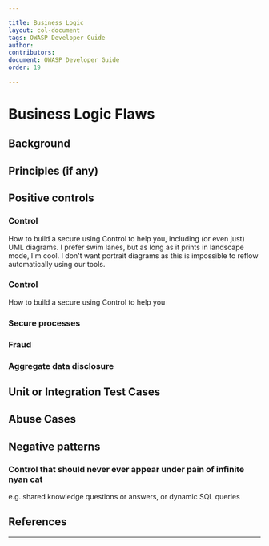 ```yaml
---

title: Business Logic
layout: col-document
tags: OWASP Developer Guide
author:
contributors:
document: OWASP Developer Guide
order: 19

---
```


# Business Logic Flaws

## Background


## Principles (if any)


## Positive controls 

### Control
How to build a secure <thing> using Control to help you, including (or even just) UML diagrams. I prefer swim lanes, but as long as it prints in landscape mode, I'm cool. I don't want portrait diagrams as this is impossible to reflow automatically using our tools.

### Control
How to build a secure <thing> using Control to help you

### Secure processes

### Fraud

### Aggregate data disclosure



## Unit or Integration Test Cases

## Abuse Cases

## Negative patterns

### Control that should never ever appear under pain of infinite nyan cat

e.g. shared knowledge questions or answers, or dynamic SQL queries

## References

***


